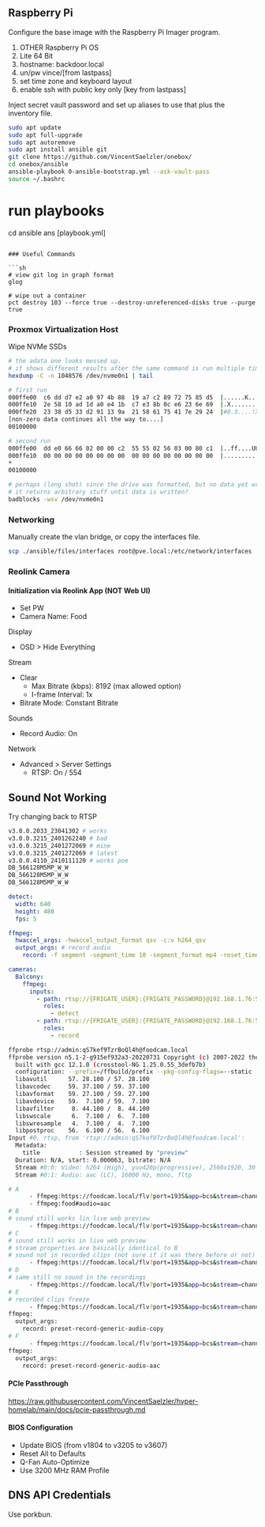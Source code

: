 ## Raspberry Pi

Configure the base image with the Raspberry Pi Imager program.

1. OTHER Raspberry Pi OS
1. Lite 64 Bit
1. hostname: backdoor.local
1. un/pw vince/[from lastpass]
1. set time zone and keyboard layout
1. enable ssh with public key only [key from lastpass]

Inject secret vault password and set up aliases to use that plus the inventory file.

```sh
sudo apt update
sudo apt full-upgrade
sudo apt autoremove
sudo apt install ansible git
git clone https://github.com/VincentSaelzler/onebox/
cd onebox/ansible
ansible-playbook 0-ansible-bootstrap.yml --ask-vault-pass
source ~/.bashrc
```

# run playbooks

cd ansible
ans [playbook.yml]

```

### Useful Commands

```sh
# view git log in graph format
glog

# wipe out a container
pct destroy 103 --force true --destroy-unreferenced-disks true --purge true
```

### Proxmox Virtualization Host

Wipe NVMe SSDs

```sh
# the adata one looks messed up.
# it shows different results after the same command is run multiple times
hexdump -C -n 1048576 /dev/nvme0n1 | tail

# first run
000ffe00  c6 dd d7 e2 a0 97 4b 88  19 a7 c2 89 72 75 85 d5  |......K.....ru..|
000ffe10  2e 58 10 ad 1d a0 e4 1b  c7 e3 8b 0c e6 23 6e 69  |.X...........#ni|
000ffe20  23 38 d5 33 d2 91 13 9a  21 58 61 75 41 7e 29 24  |#8.3....!XauA~)$|
[non-zero data continues all the way to....]
00100000

# second run
000ffe00  dd e0 66 66 02 00 00 c2  55 55 02 56 03 00 80 c1  |..ff....UU.V....|
000ffe10  00 00 00 00 00 00 00 00  00 00 00 00 00 00 00 00  |................|
*
00100000

# perhaps (long shot) since the drive was formatted, but no data yet written,
# it returns arbitrary stuff until data is written?
badblocks -wsv /dev/nvme0n1
```

### Networking

Manually create the vlan bridge, or copy the interfaces file.

```sh
scp ./ansible/files/interfaces root@pve.local:/etc/network/interfaces
```

### Reolink Camera

#### Initialization via Reolink App (NOT Web UI)

* Set PW
* Camera Name: Food

Display

* OSD > Hide Everything

Stream

* Clear
  + Max Bitrate (kbps): 8192 (max allowed option)
  + I-frame Interval: 1x
* Bitrate Mode: Constant Bitrate

Sounds

* Record Audio: On

Network

* Advanced > Server Settings
  + RTSP: On / 554

## Sound Not Working

Try changing back to RTSP

```sh
v3.0.0.2033_23041302 # works
v3.0.0.3215_2401262240 # bad
v3.0.0.3215_2401272069 # mine
v3.0.0.3215_2401272069 # latest
v3.0.0.4110_2410111120 # works poe
DB_566128M5MP_W_W
DB_566128M5MP_W_W
DB_566128M5MP_W_W

```

```yml
detect:
  width: 640
  height: 480
  fps: 5

ffmpeg:
  hwaccel_args: -hwaccel_output_format qsv -c:v h264_qsv
  output_args: # record audio
    record: -f segment -segment_time 10 -segment_format mp4 -reset_timestamps 1 -strftime 1 -c copy # -an

cameras:
  Balcony:
    ffmpeg:
      inputs:
        - path: rtsp://{FRIGATE_USER}:{FRIGATE_PASSWORD}@192.168.1.76:554//h264Preview_01_sub
          roles:
            - detect
        - path: rtsp://{FRIGATE_USER}:{FRIGATE_PASSWORD}@192.168.1.76:554
          roles:
            - record
```

```sh
ffprobe rtsp://admin:qS7kef9TzrBoQl4h@foodcam.local
ffprobe version n5.1-2-g915ef932a3-20220731 Copyright (c) 2007-2022 the FFmpeg developers
  built with gcc 12.1.0 (crosstool-NG 1.25.0.55_3defb7b)
  configuration: --prefix=/ffbuild/prefix --pkg-config-flags=--static --pkg-config=pkg-config --cross-prefix=x86_64-ffbuild-linux-gnu- --arch=x86_64 --target-os=linux --enable-gpl --enable-version3 --disable-debug --enable-iconv --enable-libxml2 --enable-zlib --enable-libfreetype --enable-libfribidi --enable-gmp --enable-lzma --enable-fontconfig --enable-libvorbis --enable-opencl --enable-libpulse --enable-libvmaf --enable-libxcb --enable-xlib --enable-amf --enable-libaom --enable-libaribb24 --enable-avisynth --enable-libdav1d --enable-libdavs2 --disable-libfdk-aac --enable-ffnvcodec --enable-cuda-llvm --enable-frei0r --enable-libgme --enable-libass --enable-libbluray --enable-libjxl --enable-libmp3lame --enable-libopus --enable-mbedtls --enable-librist --enable-libtheora --enable-libvpx --enable-libwebp --enable-lv2 --enable-libmfx --enable-libopencore-amrnb --enable-libopencore-amrwb --enable-libopenh264 --enable-libopenjpeg --enable-libopenmpt --enable-librav1e --enable-librubberband --disable-schannel --enable-sdl2 --enable-libsoxr --enable-libsrt --enable-libsvtav1 --enable-libtwolame --enable-libuavs3d --enable-libdrm --enable-vaapi --enable-libvidstab --enable-vulkan --enable-libshaderc --enable-libplacebo --enable-libx264 --enable-libx265 --enable-libxavs2 --enable-libxvid --enable-libzimg --enable-libzvbi --extra-cflags=-DLIBTWOLAME_STATIC --extra-cxxflags= --extra-ldflags=-pthread --extra-ldexeflags=-pie --extra-libs='-ldl -lgomp' --extra-version=20220731
  libavutil      57. 28.100 / 57. 28.100
  libavcodec     59. 37.100 / 59. 37.100
  libavformat    59. 27.100 / 59. 27.100
  libavdevice    59.  7.100 / 59.  7.100
  libavfilter     8. 44.100 /  8. 44.100
  libswscale      6.  7.100 /  6.  7.100
  libswresample   4.  7.100 /  4.  7.100
  libpostproc    56.  6.100 / 56.  6.100
Input #0, rtsp, from 'rtsp://admin:qS7kef9TzrBoQl4h@foodcam.local':
  Metadata:
    title           : Session streamed by "preview"
  Duration: N/A, start: 0.000063, bitrate: N/A
  Stream #0:0: Video: h264 (High), yuv420p(progressive), 2560x1920, 30 fps, 30 tbr, 90k tbn
  Stream #0:1: Audio: aac (LC), 16000 Hz, mono, fltp
```

```sh
# A
      - ffmpeg:https://foodcam.local/flv?port=1935&app=bcs&stream=channel0_main.bcs&user=admin&password=qS7kef9TzrBoQl4h#video=copy#audio=copy#audio=opus
      - ffmpeg:food#audio=aac
# B
# sound still works lin live web preview
      - ffmpeg:https://foodcam.local/flv?port=1935&app=bcs&stream=channel0_main.bcs&user=admin&password=qS7kef9TzrBoQl4h#video=copy#audio=copy
# C
# sound still works in live web preview
# stream properties are basically identical to B
# sound not in recorded clips (not sure if it was there before or not)
      - ffmpeg:https://foodcam.local/flv?port=1935&app=bcs&stream=channel0_main.bcs&user=admin&password=qS7kef9TzrBoQl4h
# D
# same still no sound in the recordings
      - ffmpeg:https://foodcam.local/flv?port=1935&app=bcs&stream=channel0_main.bcs&user=admin&password=qS7kef9TzrBoQl4h#video=copy#audio=aac
# E
# recorded clips freeze
      - ffmpeg:https://foodcam.local/flv?port=1935&app=bcs&stream=channel0_main.bcs&user=admin&password=qS7kef9TzrBoQl4h
ffmpeg:
  output_args:
    record: preset-record-generic-audio-copy
# F
      - ffmpeg:https://foodcam.local/flv?port=1935&app=bcs&stream=channel0_main.bcs&user=admin&password=qS7kef9TzrBoQl4h
ffmpeg:
  output_args:
    record: preset-record-generic-audio-aac
```

#### PCIe Passthrough

<https://raw.githubusercontent.com/VincentSaelzler/hyper-homelab/main/docs/pcie-passthrough.md>

#### BIOS Configuration

* Update BIOS (from v1804 to v3205 to v3607)
* Reset All to Defaults
* Q-Fan Auto-Optimize
* Use 3200 MHz RAM Profile

## DNS API Credentials

Use porkbun.
